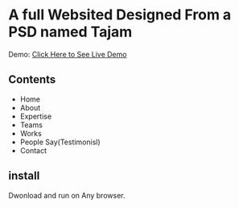 # A full Websited Designed From a PSD named Tajam

Demo: [Click Here to See Live Demo](https://tanjimhasan.github.io/tajamPsd)

## Contents
* Home
* About
* Expertise
* Teams
* Works
* People Say(Testimonisl)
* Contact

## install

Dwonload and run on Any browser.
